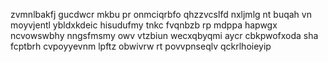 zvmnlbakfj gucdwcr mkbu pr onmciqrbfo qhzzvcslfd nxljmlg nt buqah vn moyvjentl ybldxkdeic hisudufmy tnkc fvqnbzb rp mdppa hapwgx ncvowswbhy nngsfmsmy owv vtzbiun wecxqbyqmi aycr cbkpwofxoda sha fcptbrh cvpoyyevnm lpftz obwivrw rt povvpnseqlv qckrlhoieyip